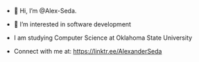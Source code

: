 - 👋 Hi, I’m @Alex-Seda.
- 👀 I’m interested in software development
- I am studying Computer Science at Oklahoma State University
  
- Connect with me at: https://linktr.ee/AlexanderSeda

<!---
Alex-Seda/Alex-Seda is a ✨ special ✨ repository because its `README.md` (this file) appears on your GitHub profile.
You can click the Preview link to take a look at your changes.
--->
